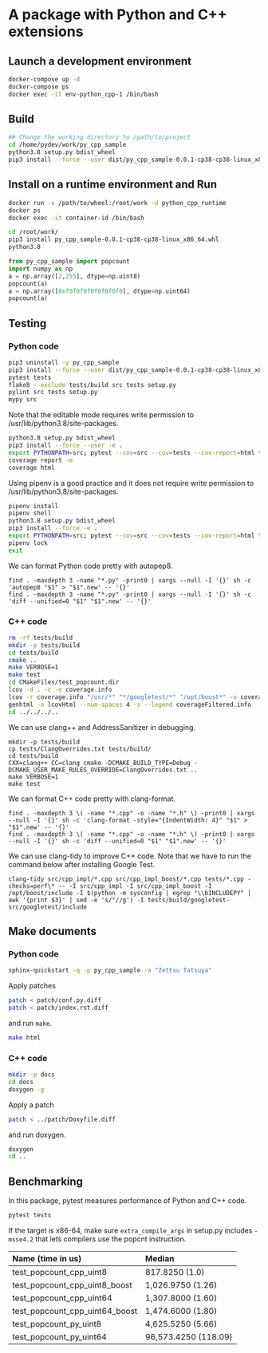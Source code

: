 # A package with Python and C++ extensions

## Launch a development environment

```bash
docker-compose up -d
docker-compose ps
docker exec -it env-python_cpp-1 /bin/bash
```

## Build

```bash
## Change the working directory to /path/to/project
cd /home/pydev/work/py_cpp_sample
python3.8 setup.py bdist_wheel
pip3 install --force --user dist/py_cpp_sample-0.0.1-cp38-cp38-linux_x86_64.whl
```

## Install on a runtime environment and Run

```bash
docker run -v /path/to/wheel:/root/work -d python_cpp_runtime
docker ps
docker exec -it container-id /bin/bash
```

```bash
cd /root/work/
pip3 install py_cpp_sample-0.0.1-cp38-cp38-linux_x86_64.whl
python3.8
```

```python
from py_cpp_sample import popcount
import numpy as np
a = np.array([2,255], dtype=np.uint8)
popcount(a)
a = np.array([0xf0f0f0f0f0f0f0f0], dtype=np.uint64)
popcount(a)
```

## Testing

### Python code

```bash
pip3 uninstall -y py_cpp_sample
pip3 install --force --user dist/py_cpp_sample-0.0.1-cp38-cp38-linux_x86_64.whl
pytest tests
flake8 --exclude tests/build src tests setup.py
pylint src tests setup.py
mypy src
```

Note that the editable mode requires write permission to /usr/lib/python3.8/site-packages.

```bash
python3.8 setup.py bdist_wheel
pip3 install --force --user -e .
export PYTHONPATH=src; pytest --cov=src --cov=tests --cov-report=html tests; unset PYTHONPATH
coverage report -m
coverage html
```

Using pipenv is a good practice and it does not require write permission to /usr/lib/python3.8/site-packages.

```bash
pipenv install
pipenv shell
python3.8 setup.py bdist_wheel
pip3 install --force -e .
export PYTHONPATH=src; pytest --cov=src --cov=tests --cov-report=html tests; unset PYTHONPATH
pipenv lock
exit
```

We can format Python code pretty with autopep8.

```
find . -maxdepth 3 -name "*.py" -print0 | xargs --null -I '{}' sh -c 'autopep8 "$1" > "$1".new' -- '{}'
find . -maxdepth 3 -name "*.py" -print0 | xargs --null -I '{}' sh -c 'diff --unified=0 "$1" "$1".new' -- '{}'
```

### C++ code

```bash
rm -rf tests/build
mkdir -p tests/build
cd tests/build
cmake ..
make VERBOSE=1
make test
cd CMakeFiles/test_popcount.dir
lcov -d . -c -o coverage.info
lcov -r coverage.info "/usr/*" "*/googletest/*" "/opt/boost*" -o coverageFiltered.info
genhtml -o lcovHtml --num-spaces 4 -s --legend coverageFiltered.info
cd ../../../..
```

We can use clang++ and AddressSanitizer in debugging.

```
mkdir -p tests/build
cp tests/ClangOverrides.txt tests/build/
cd tests/build
CXX=clang++ CC=clang cmake -DCMAKE_BUILD_TYPE=Debug -DCMAKE_USER_MAKE_RULES_OVERRIDE=ClangOverrides.txt ..
make VERBOSE=1
make test
```

We can format C++ code pretty with clang-format.

```
find . -maxdepth 3 \( -name "*.cpp" -o -name "*.h" \) -print0 | xargs --null -I '{}' sh -c 'clang-format -style="{IndentWidth: 4}" "$1" > "$1".new' -- '{}'
find . -maxdepth 3 \( -name "*.cpp" -o -name "*.h" \) -print0 | xargs --null -I '{}' sh -c 'diff --unified=0 "$1" "$1".new' -- '{}'
```

We can use clang-tidy to improve C++ code. Note that we have to run the command below after installing Google Test.

```
clang-tidy src/cpp_impl/*.cpp src/cpp_impl_boost/*.cpp tests/*.cpp -checks=perf\* -- -I src/cpp_impl -I src/cpp_impl_boost -I /opt/boost/include -I $(python -m sysconfig | egrep "\\bINCLUDEPY" | awk '{print $3}' | sed -e 's/"//g') -I tests/build/googletest-src/googletest/include
```

## Make documents

### Python code

```bash
sphinx-quickstart -q -p py_cpp_sample -a "Zettsu Tatsuya"
```

Apply patches

```bash
patch < patch/conf.py.diff
patch < patch/index.rst.diff
```

and run `make`.

```bash
make html
```

### C++ code

```bash
mkdir -p docs
cd docs
doxygen -g
```

Apply a patch

```bash
patch < ../patch/Doxyfile.diff
```

and run doxygen.

```bash
doxygen
cd ..
```

## Benchmarking

In this package, pytest measures performance of Python and C++ code.

```python
pytest tests
```

If the target is x86-64, make sure `extra_compile_args` in setup.py includes `-msse4.2` that lets compilers use the popcnt instruction.

|Name (time in us)|Median|
|:------------------------|:-------------------------------|
|test_popcount_cpp_uint8|817.8250 (1.0)|
|test_popcount_cpp_uint8_boost|1,026.9750 (1.26)|
|test_popcount_cpp_uint64|1,307.8000 (1.60)|
|test_popcount_cpp_uint64_boost|1,474.6000 (1.80)|
|test_popcount_py_uint8|4,625.5250 (5.66)|
|test_popcount_py_uint64|96,573.4250 (118.09)|
